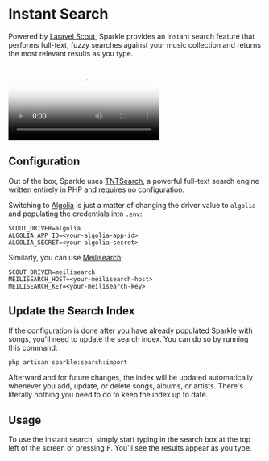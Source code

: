 # Instant Search

Powered by [Laravel Scout](https://github.com/laravel/scout), Sparkle provides an instant search feature that performs full-text,
fuzzy searches against your music collection and returns the most relevant results as you type.

<video controls playsinline poster="../assets/videos/search-poster.webp">
  <source src="../assets/videos/search.mp4" type="video/mp4"/>
  <source src="../assets/videos/search.webm" type="video/webm"/>
</video>

## Configuration

Out of the box, Sparkle uses [TNTSearch](https://github.com/teamtnt/tntsearch), a powerful full-text search engine written entirely in PHP and requires no configuration.

Switching to [Algolia](https://www.algolia.com/) is just a matter of changing the driver value to `algolia` and populating the credentials into `.env`:

```
SCOUT_DRIVER=algolia
ALGOLIA_APP_ID=<your-algolia-app-id>
ALGOLIA_SECRET=<your-algolia-secret>
```

Similarly, you can use [Meilisearch](https://www.meilisearch.com/):

```
SCOUT_DRIVER=meilisearch
MEILISEARCH_HOST=<your-meilisearch-host>
MEILISEARCH_KEY=<your-meilisearch-key>
```

## Update the Search Index

If the configuration is done after you have already populated Sparkle with songs, you'll need to update the search index.
You can do so by running this command:

```bash
php artisan sparkle:search:import
```

Afterward and for future changes, the index will be updated automatically whenever you add, update, or delete songs, albums, or artists.
There's literally nothing you need to do to keep the index up to date.

## Usage

To use the instant search, simply start typing in the search box at the top left of the screen or pressing <kbd>F</kbd>.
You'll see the results appear as you type.
